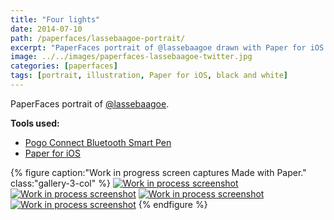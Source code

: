 ```yaml
---
title: "Four lights"
date: 2014-07-10
path: /paperfaces/lassebaagoe-portrait/
excerpt: "PaperFaces portrait of @lassebaagoe drawn with Paper for iOS on an iPad."
image: ../../images/paperfaces-lassebaagoe-twitter.jpg
categories: [paperfaces]
tags: [portrait, illustration, Paper for iOS, black and white]
---
```


PaperFaces portrait of [@lassebaagoe](https://twitter.com/lassebaagoe).

**Tools used:**

- [Pogo Connect Bluetooth Smart Pen](https://www.amazon.com/gp/product/B009K448L4/ref=as_li_ss_tl?ie=UTF8&camp=1789&creative=390957&creativeASIN=B009K448L4&linkCode=as2&tag=mademist-20)
- [Paper for iOS](https://paper.bywetransfer.com/)

{% figure caption:"Work in progress screen captures Made with Paper." class:"gallery-3-col" %}
[![Work in process screenshot](../../images/paperfaces-lassebaagoe-process-1-600.jpg)](../../images/paperfaces-lassebaagoe-process-1-lg.jpg) [![Work in process screenshot](../../images/paperfaces-lassebaagoe-process-2-600.jpg)](../../images/paperfaces-lassebaagoe-process-2-lg.jpg) [![Work in process screenshot](../../images/paperfaces-lassebaagoe-process-3-600.jpg)](../../images/paperfaces-lassebaagoe-process-3-lg.jpg) [![Work in process screenshot](../../images/paperfaces-lassebaagoe-process-4-600.jpg)](../../images/paperfaces-lassebaagoe-process-4-lg.jpg)
{% endfigure %}

